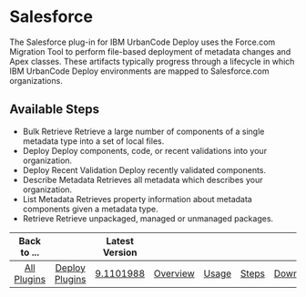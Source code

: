 
Salesforce
==========

The Salesforce plug-in for IBM UrbanCode Deploy uses the Force.com Migration Tool to perform file-based deployment of metadata changes and Apex classes. These artifacts typically progress through a lifecycle in which IBM UrbanCode Deploy environments are mapped to Salesforce.com organizations.

Available Steps
---------------

- Bulk Retrieve Retrieve a large number of components of a single metadata type into a set of local files.
- Deploy Deploy components, code, or recent validations into your organization.
- Deploy Recent Validation Deploy recently validated components.
- Describe Metadata Retrieves all metadata which describes your organization.
- List Metadata Retrieves property information about metadata components given a metadata type.
- Retrieve Retrieve unpackaged, managed or unmanaged packages.

|Back to ...||Latest Version|||||
| :---: | :---: | :---: | :---: | :---: | :---: | :---: |
|[All Plugins](../../index.md)|[Deploy Plugins](../README.md)|[9.1101988](https://raw.githubusercontent.com/UrbanCode/IBM-UCD-PLUGINS/main/files/SalesForce/salesforce-9.1101988.zip)|[Overview](overview.md)|[Usage](usage.md)|[Steps](steps.md)|[Downloads](downloads.md)|
